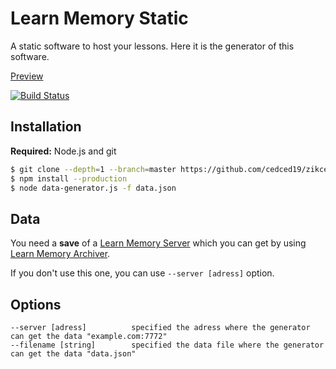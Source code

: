 # Learn Memory Static
A static software to host your lessons.
Here it is the generator of this software.

[Preview](https://cedced19.github.io/learn-memory-static/)

[![Build Status](https://travis-ci.org/cedced19/learn-memory-static.svg)](https://travis-ci.org/cedced19/learn-memory-static)

## Installation

__Required:__ Node.js and git

```bash
$ git clone --depth=1 --branch=master https://github.com/cedced19/zikcenter-static
$ npm install --production
$ node data-generator.js -f data.json
```

## Data
You need a __save__ of a [Learn Memory Server](https://github.com/cedced19/learn-memory) which you can get by using [Learn Memory Archiver](https://github.com/cedced19/learn-memory-archiver).

If you don't use this one, you can use `--server [adress]` option.

## Options
```
--server [adress]          specified the adress where the generator can get the data "example.com:7772"
--filename [string]        specified the data file where the generator can get the data "data.json"
```
